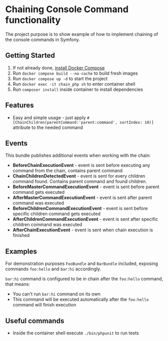 # Chaining Console Command functionality

The project purpose is to show example of how to implement chaining of the console commands in Symfony.

## Getting Started

1. If not already done, [install Docker Compose](https://docs.docker.com/compose/install/)
2. Run `docker compose build --no-cache` to build fresh images
3. Run `docker compose up -d` to start the project
4. Run `docker exec -it chain_php sh` to enter container shell
5. Run `composer install` inside container to install dependencies

## Features

* Easy and simple usage - just
  apply `#[ChainChildren(parentCommand:'parent:command', sortIndex: 10)]
  ` attribute to the
  needed command

## Events
This bundle publishes additional events when working with the chain:

* **BeforeChainExecutionEvent** - event is sent before executing any command from the chain, contains parent command
* **ChainChildrenDetectedEvent** - event is sent for every children command found. Contains parent command and found children.
* **BeforeMasterCommandExecutionEvent** - event is sent before parent command gets executed
* **AfterMasterCommandExecutionEvent** - event is sent after parent command was executed
* **BeforeChildrenCommandExecutionEvent** - event is sent before specific children command gets executed
* **AfterChildrenCommandExecutionEvent** - event is sent after specific children command was executed
* **AfterChainExecutionEvent** - event is sent when chain execution is finished

## Examples

For demonstration purposes `FooBundle` and `BarBundle` included, exposing commands `foo:hello` and `bar:hi` accordingly.

`bar:hi` command is configured to be in chain after the `foo:hello` command, that means:

* You can't run `bar:hi` command on its own
* This command will be executed automatically after the `foo:hello` command will finish execution

## Useful commands

* Inside the container shell execute `./bin/phpunit` to run tests
